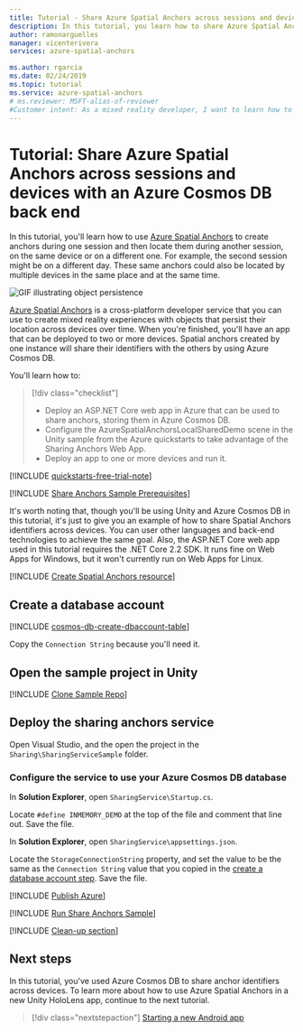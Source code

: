```yaml
---
title: Tutorial - Share Azure Spatial Anchors across sessions and devices with an Azure Cosmos DB back end | Microsoft Docs
description: In this tutorial, you learn how to share Azure Spatial Anchors identifiers across Android/iOS devices in Unity with a back-end service and Azure Cosmos DB.
author: ramonarguelles
manager: vicenterivera
services: azure-spatial-anchors

ms.author: rgarcia
ms.date: 02/24/2019
ms.topic: tutorial
ms.service: azure-spatial-anchors
# ms.reviewer: MSFT-alias-of-reviewer
#Customer intent: As a mixed reality developer, I want to learn how to share Azure Spatial Anchors identifiers among devices in Unity with a back-end service and Azure Cosmos DB.
---
```

# Tutorial: Share Azure Spatial Anchors across sessions and devices with an Azure Cosmos DB back end

In this tutorial, you'll learn how to use [Azure Spatial Anchors](../overview.md) to create anchors during one session and then locate them during another session, on the same device or on a different one. For example, the second session might be on a different day. These same anchors could also be located by multiple devices in the same place and at the same time.

![GIF illustrating object persistence](./media/persistence.gif)

[Azure Spatial Anchors](../overview.md) is a cross-platform developer service that you can use to create mixed reality experiences with objects that persist their location across devices over time. When you're finished, you'll have an app that can be deployed to two or more devices. Spatial anchors created by one instance will share their identifiers with the others by using Azure Cosmos DB.

You'll learn how to:

> [!div class="checklist"]
> * Deploy an ASP.NET Core web app in Azure that can be used to share anchors, storing them in Azure Cosmos DB.
> * Configure the AzureSpatialAnchorsLocalSharedDemo scene in the Unity sample from the Azure quickstarts to take advantage of the Sharing Anchors Web App.
> * Deploy an app to one or more devices and run it.

[!INCLUDE [quickstarts-free-trial-note](../../../includes/quickstarts-free-trial-note.md)]

[!INCLUDE [Share Anchors Sample Prerequisites](../../../includes/spatial-anchors-share-sample-prereqs.md)]

It's worth noting that, though you'll be using Unity and Azure Cosmos DB in this tutorial, it's just to give you an example of how to share Spatial Anchors identifiers across devices. You can user other languages and back-end technologies to achieve the same goal. Also, the ASP.NET Core web app used in this tutorial requires the .NET Core 2.2 SDK. It runs fine on Web Apps for Windows, but it won't currently run on Web Apps for Linux.

[!INCLUDE [Create Spatial Anchors resource](../../../includes/spatial-anchors-get-started-create-resource.md)]

## Create a database account

[!INCLUDE [cosmos-db-create-dbaccount-table](../../../includes/cosmos-db-create-dbaccount-table.md)]

Copy the `Connection String` because you'll need it.

## Open the sample project in Unity

[!INCLUDE [Clone Sample Repo](../../../includes/spatial-anchors-clone-sample-repository.md)]

## Deploy the sharing anchors service

Open Visual Studio, and the open the project in the `Sharing\SharingServiceSample` folder.

### Configure the service to use your Azure Cosmos DB database

In **Solution Explorer**, open `SharingService\Startup.cs`.

Locate `#define INMEMORY_DEMO` at the top of the file and comment that line out. Save the file.

In **Solution Explorer**, open `SharingService\appsettings.json`.

Locate the `StorageConnectionString` property, and set the value to be the same as the `Connection String` value that you copied in the [create a database account step](#create-a-database-account). Save the file.

[!INCLUDE [Publish Azure](../../../includes/spatial-anchors-publish-azure.md)]

[!INCLUDE [Run Share Anchors Sample](../../../includes/spatial-anchors-run-share-sample.md)]

[!INCLUDE [Clean-up section](../../../includes/clean-up-section-portal.md)]

## Next steps

In this tutorial, you've used Azure Cosmos DB to share anchor identifiers across devices. To learn more about how to use Azure Spatial Anchors in a new Unity HoloLens app, continue to the next tutorial.

> [!div class="nextstepaction"]
> [Starting a new Android app](./tutorial-new-unity-hololens-app.md)